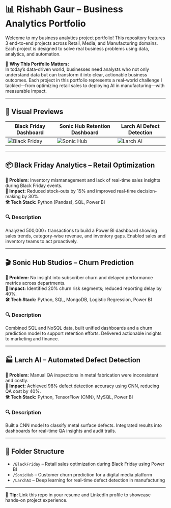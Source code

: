 # 📊 Rishabh Gaur – Business Analytics Portfolio

Welcome to my business analytics project portfolio! This repository features 3 end-to-end projects across Retail, Media, and Manufacturing domains. Each project is designed to solve real business problems using data, analytics, and automation.

🚀 **Why This Portfolio Matters:**  
In today’s data-driven world, businesses need analysts who not only understand data but can transform it into clear, actionable business outcomes. Each project in this portfolio represents a real-world challenge I tackled—from optimizing retail sales to deploying AI in manufacturing—with measurable impact.

---

## 🔧 Visual Previews

| Black Friday Dashboard | Sonic Hub Retention Dashboard | Larch AI Defect Detection |
|------------------------|-------------------------------|----------------------------|
| ![Black Friday](images/blackfriday.png) | ![Sonic Hub](images/sonichub.png) | ![Larch AI](images/larchai.png) |

---

## 📦 Black Friday Analytics – Retail Optimization

**🧠 Problem:** Inventory mismanagement and lack of real-time sales insights during Black Friday events.  
**🎯 Impact:** Reduced stock-outs by 15% and improved real-time decision-making by 30%.  
**🛠️ Tech Stack:** Python (Pandas), SQL, Power BI

### 🔍 Description
Analyzed 500,000+ transactions to build a Power BI dashboard showing sales trends, category-wise revenue, and inventory gaps. Enabled sales and inventory teams to act proactively.

---

## 🎬 Sonic Hub Studios – Churn Prediction

**🧠 Problem:** No insight into subscriber churn and delayed performance metrics across departments.  
**🎯 Impact:** Identified 20% churn risk segments; reduced reporting delay by 40%.  
**🛠️ Tech Stack:** Python, SQL, MongoDB, Logistic Regression, Power BI

### 🔍 Description
Combined SQL and NoSQL data, built unified dashboards and a churn prediction model to support retention efforts. Delivered actionable insights to marketing and finance.

---

## 🏭 Larch AI – Automated Defect Detection

**🧠 Problem:** Manual QA inspections in metal fabrication were inconsistent and costly.  
**🎯 Impact:** Achieved 98% defect detection accuracy using CNN, reducing QA cost by 40%.  
**🛠️ Tech Stack:** Python, TensorFlow (CNN), MySQL, Power BI

### 🔍 Description
Built a CNN model to classify metal surface defects. Integrated results into dashboards for real-time QA insights and audit trails.

---

## 📂 Folder Structure

- `/BlackFriday` – Retail sales optimization during Black Friday using Power BI
- `/SonicHub` – Customer churn prediction for a digital media platform
- `/LarchAI` – Deep learning for real-time defect detection in manufacturing

---

📌 **Tip:** Link this repo in your resume and LinkedIn profile to showcase hands-on project experience.
